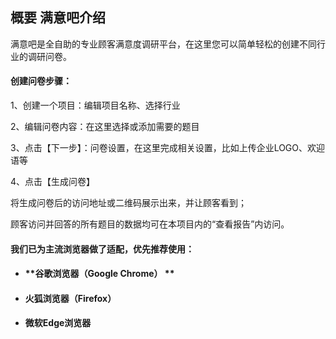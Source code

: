 ## 概要    **满意吧介绍**

满意吧是全自助的专业顾客满意度调研平台，在这里您可以简单轻松的创建不同行业的调研问卷。

#### **创建问卷步骤：**

1、创建一个项目：编辑项目名称、选择行业

2、编辑问卷内容：在这里选择或添加需要的题目

3、点击【下一步】：问卷设置，在这里完成相关设置，比如上传企业LOGO、欢迎语等

4、点击【生成问卷】

将生成问卷后的访问地址或二维码展示出来，并让顾客看到；

顾客访问并回答的所有题目的数据均可在本项目内的“查看报告”内访问。



#### **我们已为主流浏览器做了适配，优先推荐使用：**

* #### **谷歌浏览器（Google Chrome） **
* #### **火狐浏览器（Firefox）**
* #### **微软Edge浏览器**



